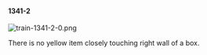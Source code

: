 #### 1341-2
![train-1341-2-0.png](https://github.com/lil-lab/nlvr/raw/master/nlvr/train/images/44/train-1341-2-0.png "train-1341-2-0.png")

There is no yellow item closely touching right wall of a box.